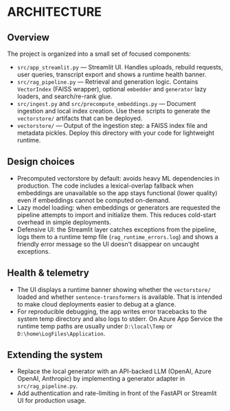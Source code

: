 ARCHITECTURE
============

Overview
--------
The project is organized into a small set of focused components:

- `src/app_streamlit.py` — Streamlit UI. Handles uploads, rebuild requests, user queries, transcript export and shows a runtime health banner.
- `src/rag_pipeline.py` — Retrieval and generation logic. Contains `VectorIndex` (FAISS wrapper), optional `embedder` and `generator` lazy loaders, and search/re-rank glue.
- `src/ingest.py` and `src/precompute_embeddings.py` — Document ingestion and local index creation. Use these scripts to generate the `vectorstore/` artifacts that can be deployed.
- `vectorstore/` — Output of the ingestion step: a FAISS index file and metadata pickles. Deploy this directory with your code for lightweight runtime.

Design choices
--------------
- Precomputed vectorstore by default: avoids heavy ML dependencies in production. The code includes a lexical-overlap fallback when embeddings are unavailable so the app stays functional (lower quality) even if embeddings cannot be computed on-demand.
- Lazy model loading: when embeddings or generators are requested the pipeline attempts to import and initialize them. This reduces cold-start overhead in simple deployments.
- Defensive UI: the Streamlit layer catches exceptions from the pipeline, logs them to a runtime temp file (`rag_runtime_errors.log`) and shows a friendly error message so the UI doesn't disappear on uncaught exceptions.

Health & telemetry
------------------
- The UI displays a runtime banner showing whether the `vectorstore/` loaded and whether `sentence-transformers` is available. That is intended to make cloud deployments easier to debug at a glance.
- For reproducible debugging, the app writes error tracebacks to the system temp directory and also logs to stderr. On Azure App Service the runtime temp paths are usually under `D:\local\Temp` or `D:\home\LogFiles\Application`.

Extending the system
--------------------
- Replace the local generator with an API-backed LLM (OpenAI, Azure OpenAI, Anthropic) by implementing a generator adapter in `src/rag_pipeline.py`.
- Add authentication and rate-limiting in front of the FastAPI or Streamlit UI for production usage.

